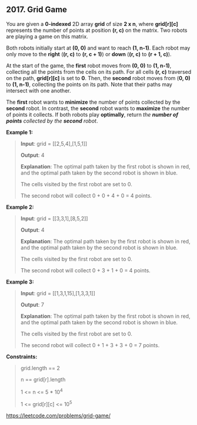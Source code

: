 ## 2017. Grid Game

You are given a **0-indexed** 2D array **grid** of size **2 x n**, where **grid[r][c]** represents the number of points at position **(r, c)** on the matrix. Two robots are playing a game on this matrix.

Both robots initially start at **(0, 0)** and want to reach **(1, n-1)**. Each robot may only move to the **right** (**(r, c)** to **(r, c + 1)**) or **down** (**(r, c)** to **(r + 1, c)**).

At the start of the game, the **first** robot moves from **(0, 0)** to **(1, n-1)**, collecting all the points from the cells on its path. For all cells **(r, c)** traversed on the path, **grid[r][c]** is set to **0**. Then, the **second** robot moves from (**0, 0)** to **(1, n-1)**, collecting the points on its path. Note that their paths may intersect with one another.

The **first** robot wants to **minimize** the number of points collected by the **second** robot. In contrast, the **second** robot wants to **maximize** the number of points it collects. If both robots play **optimally**, return _the **number of points** collected by the **second** robot_.

**Example 1:**
>
>**Input**: grid = [[2,5,4],[1,5,1]]
>
>**Output**: 4
>
>**Explanation**: The optimal path taken by the first robot is shown in red, and the optimal path taken by the second robot is shown in blue.
>
>The cells visited by the first robot are set to 0.
>
>The second robot will collect 0 + 0 + 4 + 0 = 4 points.

**Example 2:**
>
>**Input**: grid = [[3,3,1],[8,5,2]]
>
>**Output**: 4
>
>**Explanation**: The optimal path taken by the first robot is shown in red, and the optimal path taken by the second robot is shown in blue.
>
>The cells visited by the first robot are set to 0.
>
>The second robot will collect 0 + 3 + 1 + 0 = 4 points.

**Example 3:**
>
>**Input**: grid = [[1,3,1,15],[1,3,3,1]]
>
>**Output**: 7
>
>**Explanation**: The optimal path taken by the first robot is shown in red, and the optimal path taken by the second robot is shown in blue.
>
>The cells visited by the first robot are set to 0.
>
>The second robot will collect 0 + 1 + 3 + 3 + 0 = 7 points.

**Constraints:**
>
>grid.length == 2
>
>n == grid[r].length
>
>1 <= n <= 5 * 10<sup>4</sup>
>
>1 <= grid[r][c] <= 10<sup>5</sup>

https://leetcode.com/problems/grid-game/